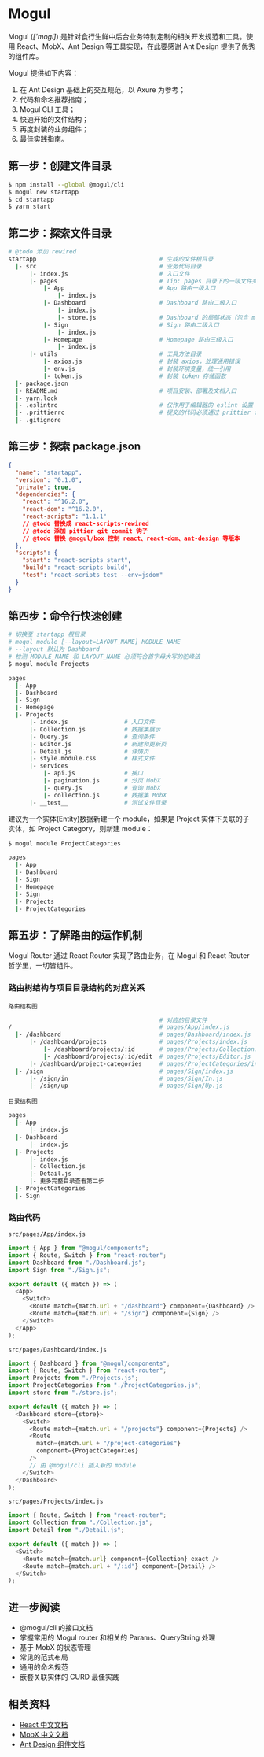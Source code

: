 # Mogul

Mogul (_['moɡl]_) 是针对食行生鲜中后台业务特别定制的相关开发规范和工具。使用 React、MobX、Ant Design 等工具实现，在此要感谢 Ant Design 提供了优秀的组件库。

Mogul 提供如下内容：

1.  在 Ant Design 基础上的交互规范，以 Axure 为参考；
1.  代码和命名推荐指南；
1.  Mogul CLI 工具；
1.  快速开始的文件结构；
1.  再度封装的业务组件；
1.  最佳实践指南。

## 第一步：创建文件目录

```bash
$ npm install --global @mogul/cli
$ mogul new startapp
$ cd startapp
$ yarn start
```

## 第二步：探索文件目录

```bash
# @todo 添加 rewired
startapp                                   # 生成的文件根目录
  |- src                                   # 业务代码目录
      |- index.js                          # 入口文件
      |- pages                             # Tip: pages 目录下的一级文件夹以首字母大写驼峰法为准
          |- App                           # App 路由一级入口
              |- index.js
          |- Dashboard                     # Dashboard 路由二级入口
              |- index.js
              |- store.js                  # Dashboard 的局部状态（包含 menu 等数据的维护）
          |- Sign                          # Sign 路由二级入口
              |- index.js
          |- Homepage                      # Homepage 路由三级入口
              |- index.js
      |- utils                             # 工具方法目录
          |- axios.js                      # 封装 axios，处理通用错误
          |- env.js                        # 封装环境变量，统一引用
          |- token.js                      # 封装 token 存储函数
  |- package.json
  |- README.md                             # 项目安装、部署及文档入口
  |- yarn.lock
  |- .eslintrc                             # 仅作用于编辑器的 eslint 设置
  |- .prittierrc                           # 提交的代码必须通过 prittier 调整
  |- .gitignore
```

## 第三步：探索 package.json

```json
{
  "name": "startapp",
  "version": "0.1.0",
  "private": true,
  "dependencies": {
    "react": "^16.2.0",
    "react-dom": "^16.2.0",
    "react-scripts": "1.1.1"
    // @todo 替换成 react-scripts-rewired
    // @todo 添加 pittier git commit 钩子
    // @todo 替换 @mogul/box 控制 react、react-dom、ant-design 等版本
  },
  "scripts": {
    "start": "react-scripts start",
    "build": "react-scripts build",
    "test": "react-scripts test --env=jsdom"
  }
}
```

## 第四步：命令行快速创建

```bash
# 切换至 startapp 根目录
# mogul module [--layout=LAYOUT_NAME] MODULE_NAME
# --layout 默认为 Dashboard
# 检测 MODULE_NAME 和 LAYOUT_NAME 必须符合首字母大写的驼峰法
$ mogul module Projects
```

```bash
pages
  |- App
  |- Dashboard
  |- Sign
  |- Homepage
  |- Projects
      |- index.js                # 入口文件
      |- Collection.js           # 数据集展示
      |- Query.js                # 查询条件
      |- Editor.js               # 新建和更新页
      |- Detail.js               # 详情页
      |- style.module.css        # 样式文件
      |- services
          |- api.js              # 接口
          |- pagination.js       # 分页 MobX
          |- query.js            # 查询 MobX
          |- collection.js       # 数据集 MobX
      |- __test__                # 测试文件目录
```

建议为一个实体(Entity)数据新建一个 module，如果是 Project 实体下关联的子实体，如 Project Category，则新建 module：

```bash
$ mogul module ProjectCategories
```

```bash
pages
  |- App
  |- Dashboard
  |- Sign
  |- Homepage
  |- Sign
  |- Projects
  |- ProjectCategories
```

## 第五步：了解路由的运作机制

Mogul Router 通过 React Router 实现了路由业务，在 Mogul 和 React Router 哲学里，一切皆组件。

### 路由树结构与项目目录结构的对应关系

`路由结构图`

```bash
                                           # 对应的目录文件
/                                          # pages/App/index.js
  |- /dashboard                            # pages/Dashboard/index.js
      |- /dashboard/projects               # pages/Projects/index.js
          |- /dashboard/projects/:id       # pages/Projects/Collection.js
          |- /dashboard/projects/:id/edit  # pages/Projects/Editor.js
      |- /dashboard/project-categories     # pages/ProjectCategories/index.js
  |- /sign                                 # pages/Sign/index.js
      |- /sign/in                          # pages/Sign/In.js
      |- /sign/up                          # pages/Sign/Up.js
```

`目录结构图`

```bash
pages
  |- App
      |- index.js
  |- Dashboard
      |- index.js
  |- Projects
      |- index.js
      |- Collection.js
      |- Detail.js
      |- 更多完整目录查看第二步
  |- ProjectCategories
  |- Sign
```

### 路由代码

`src/pages/App/index.js`

```js
import { App } from "@mogul/components";
import { Route, Switch } from "react-router";
import Dashboard from "./Dashboard.js";
import Sign from "./Sign.js";

export default ({ match }) => (
  <App>
    <Switch>
      <Route match={match.url + "/dashboard"} component={Dashboard} />
      <Route match={match.url + "/sign"} component={Sign} />
    </Switch>
  </App>
);
```

`src/pages/Dashboard/index.js`

```js
import { Dashboard } from "@mogul/components";
import { Route, Switch } from "react-router";
import Projects from "./Projects.js";
import ProjectCategories from "./ProjectCategories.js";
import store from "./store.js";

export default ({ match }) => (
  <Dashboard store={store}>
    <Switch>
      <Route match={match.url + "/projects"} component={Projects} />
      <Route
        match={match.url + "/project-categories"}
        component={ProjectCategories}
      />
      // 由 @mogul/cli 插入新的 module
    </Switch>
  </Dashboard>
);
```

`src/pages/Projects/index.js`

```js
import { Route, Switch } from "react-router";
import Collection from "./Collection.js";
import Detail from "./Detail.js";

export default ({ match }) => (
  <Switch>
    <Route match={match.url} component={Collection} exact />
    <Route match={match.url + "/:id"} component={Detail} />
  </Switch>
);
```

## 进一步阅读

* @mogul/cli 的接口文档
* 掌握常用的 Mogul router 和相关的 Params、QueryString 处理
* 基于 MobX 的状态管理
* 常见的范式布局
* 通用的命名规范
* 嵌套关联实体的 CURD 最佳实践

## 相关资料

* [React 中文文档](https://doc.react-china.org)
* [MobX 中文文档](http://cn.mobx.js.org)
* [Ant Design 组件文档](https://ant.design/docs/react/introduce-cn)
